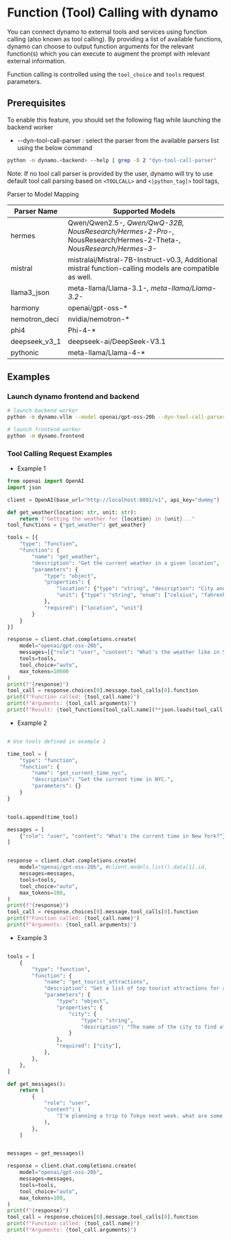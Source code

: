 # Function (Tool) Calling with dynamo

You can connect dynamo to external tools and services using function calling (also known as tool calling). By providing a list of available functions, dynamo can choose
to output function arguments for the relevant function(s) which you can execute to augment the prompt with relevant external information.

Function calling is controlled using the `tool_choice` and `tools` request parameters.


## Prerequisites

To enable this feature, you should set the following flag while launching the backend worker

- --dyn-tool-call-parser : select the parser from the available parsers list using the below command

```bash
python -m dynamo.<backend> --help | grep -B 2 "dyn-tool-call-parser"
```

Note: If no tool call parser is provided by the user, dynamo will try to use default tool call parsing based on `<TOOLCALL>` and `<|python_tag|>` tool tags,


Parser to Model Mapping 

| Parser Name | Supported Models                                                      |
|-------------|-----------------------------------------------------------------------|
| hermes      | Qwen/Qwen2.5-*, Qwen/QwQ-32B, NousResearch/Hermes-2-Pro-*, NousResearch/Hermes-2-Theta-*, NousResearch/Hermes-3-* |
| mistral | mistralai/Mistral-7B-Instruct-v0.3, Additional mistral function-calling models are compatible as well.|
| llama3_json | meta-llama/Llama-3.1-*, meta-llama/Llama-3.2-* | 
| harmony | openai/gpt-oss-* | 
| nemotron_deci | nvidia/nemotron-* | 
| phi4 | Phi-4-* | 
| deepseek_v3_1 | deepseek-ai/DeepSeek-V3.1 | 
| pythonic |  meta-llama/Llama-4-* | 


## Examples 

### Launch dynamo frontend and backend 

```bash
# launch backend worker 
python -m dynamo.vllm --model openai/gpt-oss-20b --dyn-tool-call-parser harmony

# launch frontend worker 
python -m dynamo.frontend
```

### Tool Calling Request Examples

- Example 1
```python
from openai import OpenAI
import json

client = OpenAI(base_url="http://localhost:8081/v1", api_key="dummy")

def get_weather(location: str, unit: str):
    return f"Getting the weather for {location} in {unit}..."
tool_functions = {"get_weather": get_weather}

tools = [{
    "type": "function",
    "function": {
        "name": "get_weather",
        "description": "Get the current weather in a given location",
        "parameters": {
            "type": "object",
            "properties": {
                "location": {"type": "string", "description": "City and state, e.g., 'San Francisco, CA'"},
                "unit": {"type": "string", "enum": ["celsius", "fahrenheit"]}
            },
            "required": ["location", "unit"]
        }
    }
}]

response = client.chat.completions.create(
    model="openai/gpt-oss-20b", 
    messages=[{"role": "user", "content": "What's the weather like in San Francisco in Celsius?"}],
    tools=tools,
    tool_choice="auto",
    max_tokens=10000
)
print(f"{response}")
tool_call = response.choices[0].message.tool_calls[0].function
print(f"Function called: {tool_call.name}")
print(f"Arguments: {tool_call.arguments}")
print(f"Result: {tool_functions[tool_call.name](**json.loads(tool_call.arguments))}")
```

- Example 2
```python

# Use tools defined in example 1

time_tool = {
    "type": "function",
    "function": {
        "name": "get_current_time_nyc",
        "description": "Get the current time in NYC.",
        "parameters": {}
    }
}


tools.append(time_tool)

messages = [
    {"role": "user", "content": "What's the current time in New York?"}
]


response = client.chat.completions.create(
    model="openai/gpt-oss-20b", #client.models.list().data[1].id,
    messages=messages,
    tools=tools,
    tool_choice="auto",
    max_tokens=100, 
)
print(f"{response}")
tool_call = response.choices[0].message.tool_calls[0].function
print(f"Function called: {tool_call.name}")
print(f"Arguments: {tool_call.arguments}")
```

- Example 3


```python

tools = [
    {
        "type": "function",
        "function": {
            "name": "get_tourist_attractions",
            "description": "Get a list of top tourist attractions for a given city.",
            "parameters": {
                "type": "object",
                "properties": {
                    "city": {
                        "type": "string",
                        "description": "The name of the city to find attractions for.",
                    }
                },
                "required": ["city"],
            },
        },
    },
]

def get_messages():
    return [
        {
            "role": "user",
            "content": (
                "I'm planning a trip to Tokyo next week. what are some top tourist attractions in Tokyo? "
            ),
        },
    ]


messages = get_messages()

response = client.chat.completions.create(
    model="openai/gpt-oss-20b",
    messages=messages,
    tools=tools,
    tool_choice="auto",
    max_tokens=100, 
)
print(f"{response}")
tool_call = response.choices[0].message.tool_calls[0].function
print(f"Function called: {tool_call.name}")
print(f"Arguments: {tool_call.arguments}")
```

